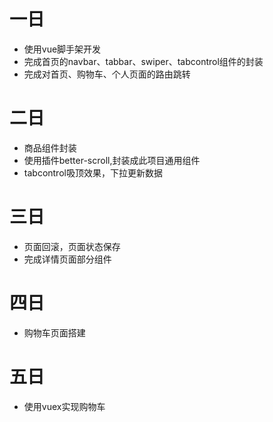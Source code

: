 # 一日
- 使用vue脚手架开发
- 完成首页的navbar、tabbar、swiper、tabcontrol组件的封装
- 完成对首页、购物车、个人页面的路由跳转

# 二日
- 商品组件封装
- 使用插件better-scroll,封装成此项目通用组件
- tabcontrol吸顶效果，下拉更新数据

# 三日
- 页面回滚，页面状态保存
- 完成详情页面部分组件

# 四日
- 购物车页面搭建

# 五日
- 使用vuex实现购物车